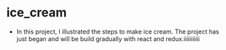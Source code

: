 # ice_cream

- In this project, I illustrated the steps to make ice cream. The project has just began and will be build gradually with react and redux.iiiiiiiiiii
